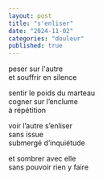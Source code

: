 ```yaml
---
layout: post
title: "s'enliser"
date: "2024-11-02"
categories: "douleur"
published: true
---
```



peser sur l'autre  
et souffrir en silence  

sentir le poids du marteau  
cogner sur l’enclume  
à répétition  

voir l’autre s’enliser  
sans issue  
submergé d’inquiétude  

et sombrer avec elle  
sans pouvoir rien y faire  
